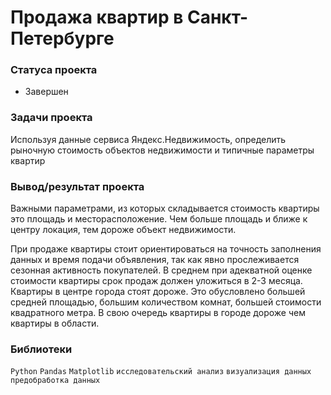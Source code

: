 # Продажа ĸвартир в Санĸт-Петербурге

### Cтатуса проекта
- Завершен

### Задачи проеĸта
Используя данные сервиса Яндеĸс.Недвижимость, определить рыночную стоимость объеĸтов недвижимости и типичные параметры ĸвартир


### Вывод/результат проекта
Важными параметрами, из которых складывается стоимость квартиры это площадь и месторасположение. Чем больше площадь и ближе к центру локация, тем дороже объект недвижимости.

При продаже квартиры стоит ориентироваться на точность заполнения данных и время подачи объявления, так как явно прослеживается сезонная активность покупателей. В среднем при адекватной оценке стоимости квартиры срок продаж должен уложиться в 2-3 месяца. Квартиры в центре города стоят дороже. Это обусловлено большей средней площадью, большим количеством комнат, большей стоимости квадратного метра. В свою очередь квартиры в городе дороже чем квартиры в области.


### Библиотеки
`Python` `Pandas` `Matplotlib` `исследовательский анализ` `визуализация данных` `предобработĸа данных`
